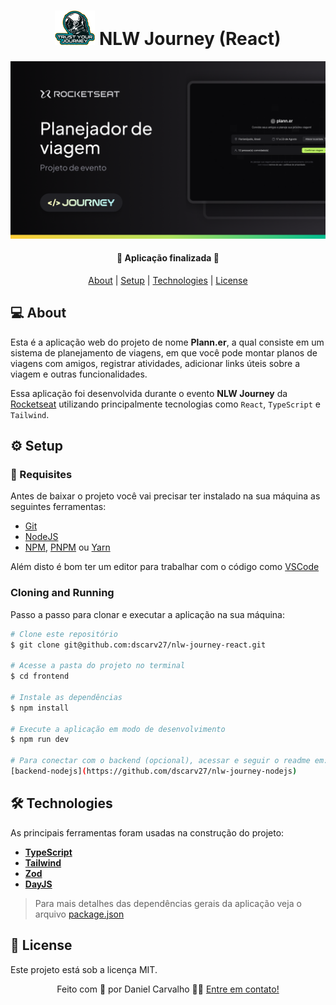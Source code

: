 <h1 align="center">
  <img
    src=".github/nlw-journey-logo.png"
    title="Logo NLW Journey"
    alt="Logo NLW Journey"
    width="64px"
  />
  NLW Journey (React)
</h1>

<p>
  <img src=".github/cover.png" alt="Capa do projeto" />
</p>

<h4 align="center"> 
	🚀 Aplicação finalizada 🚀
</h4>

<p align="center">
 <a href="#-about">About</a> |
 <a href="#-setup">Setup</a> | 
 <a href="#-technologies">Technologies</a> | 
 <a href="#-license">License</a>
</p>


## 💻 About

Esta é a aplicação web do projeto de nome **Plann.er**, a qual consiste em um sistema de planejamento de viagens, em que você pode montar planos de viagens com amigos, registrar atividades, adicionar links úteis sobre a viagem e outras funcionalidades.

Essa aplicação foi desenvolvida durante o evento **NLW Journey** da [Rocketseat](https://www.rocketseat.com.br/) utilizando principalmente tecnologias como `React`, `TypeScript` e `Tailwind`.

## ⚙ Setup

### 📝 Requisites

Antes de baixar o projeto você vai precisar ter instalado na sua máquina as seguintes ferramentas:

* [Git](https://git-scm.com)
* [NodeJS](https://nodejs.org/en/)
* [NPM](https://www.npmjs.com/), [PNPM](https://pnpm.io/pt/) ou [Yarn](https://yarnpkg.com/) 

Além disto é bom ter um editor para trabalhar com o código como [VSCode](https://code.visualstudio.com/)

### Cloning and Running

Passo a passo para clonar e executar a aplicação na sua máquina:

```bash
# Clone este repositório
$ git clone git@github.com:dscarv27/nlw-journey-react.git

# Acesse a pasta do projeto no terminal
$ cd frontend

# Instale as dependências
$ npm install

# Execute a aplicação em modo de desenvolvimento
$ npm run dev

# Para conectar com o backend (opcional), acessar e seguir o readme em:
[backend-nodejs](https://github.com/dscarv27/nlw-journey-nodejs)
```

## 🛠 Technologies

As principais ferramentas foram usadas na construção do projeto:

- **[TypeScript](https://www.typescriptlang.org/)**
- **[Tailwind](https://tailwindcss.com)**
- **[Zod](https://zod.dev/)**
- **[DayJS](https://day.js.org/)**

> Para mais detalhes das dependências gerais da aplicação veja o arquivo [package.json](./package.json)

## 📝 License

Este projeto está sob a licença MIT.

<p align="center">
  Feito com 💜 por Daniel Carvalho 👋🏽 <a href="https://www.linkedin.com/in/dscarv27/" target="_blank">Entre em contato!</a>  
</p>